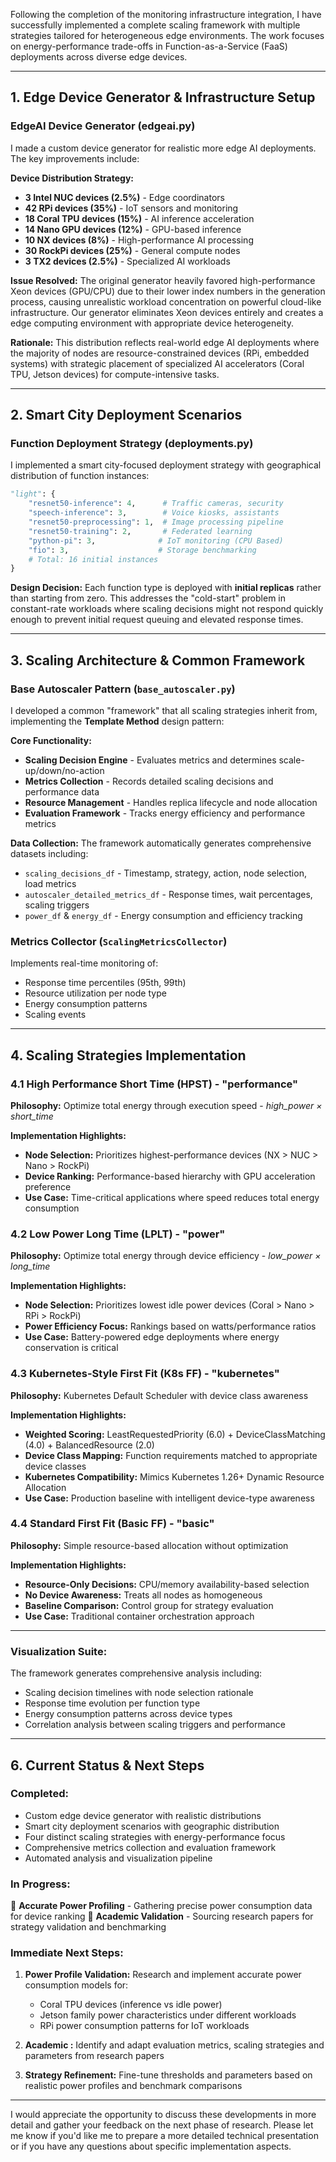 Following the completion of the monitoring infrastructure integration, I have successfully implemented a complete scaling framework with multiple strategies tailored for heterogeneous edge environments. The work focuses on energy-performance trade-offs in Function-as-a-Service (FaaS) deployments across diverse edge devices.

---

## **1. Edge Device Generator & Infrastructure Setup**

### **EdgeAI Device Generator (edgeai.py)**

I made a custom device generator for realistic more edge AI deployments. The key improvements include:

**Device Distribution Strategy:**

- **3 Intel NUC devices (2.5%)** - Edge coordinators
- **42 RPi devices (35%)** - IoT sensors and monitoring
- **18 Coral TPU devices (15%)** - AI inference acceleration
- **14 Nano GPU devices (12%)** - GPU-based inference
- **10 NX devices (8%)** - High-performance AI processing
- **30 RockPi devices (25%)** - General compute nodes
- **3 TX2 devices (2.5%)** - Specialized AI workloads

**Issue Resolved:** The original generator heavily favored high-performance Xeon devices (GPU/CPU) due to their lower index numbers in the generation process, causing unrealistic workload concentration on powerful cloud-like infrastructure. Our generator eliminates Xeon devices entirely and creates a edge computing environment with appropriate device heterogeneity.

**Rationale:** This distribution reflects real-world edge AI deployments where the majority of nodes are resource-constrained devices (RPi, embedded systems) with strategic placement of specialized AI accelerators (Coral TPU, Jetson devices) for compute-intensive tasks.

---

## **2. Smart City Deployment Scenarios**

### **Function Deployment Strategy (deployments.py)**

I implemented a smart city-focused deployment strategy with geographical distribution of function instances:

```python
"light": {
    "resnet50-inference": 4,      # Traffic cameras, security
    "speech-inference": 3,        # Voice kiosks, assistants
    "resnet50-preprocessing": 1,  # Image processing pipeline
    "resnet50-training": 2,       # Federated learning
    "python-pi": 3,              # IoT monitoring (CPU Based)
    "fio": 3,                    # Storage benchmarking
    # Total: 16 initial instances
}
```

**Design Decision:** Each function type is deployed with **initial replicas** rather than starting from zero. This addresses the "cold-start" problem in constant-rate workloads where scaling decisions might not respond quickly enough to prevent initial request queuing and elevated response times.

---

## **3. Scaling Architecture & Common Framework**

### **Base Autoscaler Pattern (`base_autoscaler.py`)**

I developed a common "framework" that all scaling strategies inherit from, implementing the **Template Method** design pattern:

**Core Functionality:**

- **Scaling Decision Engine** - Evaluates metrics and determines scale-up/down/no-action
- **Metrics Collection** - Records detailed scaling decisions and performance data
- **Resource Management** - Handles replica lifecycle and node allocation
- **Evaluation Framework** - Tracks energy efficiency and performance metrics

**Data Collection:** The framework automatically generates comprehensive datasets including:

- `scaling_decisions_df` - Timestamp, strategy, action, node selection, load metrics
- `autoscaler_detailed_metrics_df` - Response times, wait percentages, scaling triggers
- `power_df` & `energy_df` - Energy consumption and efficiency tracking

### **Metrics Collector (`ScalingMetricsCollector`)**

Implements real-time monitoring of:

- Response time percentiles (95th, 99th)
- Resource utilization per node type
- Energy consumption patterns
- Scaling events

---

## **4. Scaling Strategies Implementation**

### **4.1 High Performance Short Time (HPST) - "performance"**

**Philosophy:** Optimize total energy through execution speed - _high_power × short_time_

**Implementation Highlights:**

- **Node Selection:** Prioritizes highest-performance devices (NX > NUC > Nano > RockPi)
- **Device Ranking:** Performance-based hierarchy with GPU acceleration preference
- **Use Case:** Time-critical applications where speed reduces total energy consumption

### **4.2 Low Power Long Time (LPLT) - "power"**

**Philosophy:** Optimize total energy through device efficiency - _low_power × long_time_

**Implementation Highlights:**

- **Node Selection:** Prioritizes lowest idle power devices (Coral > Nano > RPi > RockPi)
- **Power Efficiency Focus:** Rankings based on watts/performance ratios
- **Use Case:** Battery-powered edge deployments where energy conservation is critical

### **4.3 Kubernetes-Style First Fit (K8s FF) - "kubernetes"**

**Philosophy:** Kubernetes Default Scheduler with device class awareness

**Implementation Highlights:**

- **Weighted Scoring:** LeastRequestedPriority (6.0) + DeviceClassMatching (4.0) + BalancedResource (2.0)
- **Device Class Mapping:** Function requirements matched to appropriate device classes
- **Kubernetes Compatibility:** Mimics Kubernetes 1.26+ Dynamic Resource Allocation
- **Use Case:** Production baseline with intelligent device-type awareness

### **4.4 Standard First Fit (Basic FF) - "basic"**

**Philosophy:** Simple resource-based allocation without optimization

**Implementation Highlights:**

- **Resource-Only Decisions:** CPU/memory availability-based selection
- **No Device Awareness:** Treats all nodes as homogeneous
- **Baseline Comparison:** Control group for strategy evaluation
- **Use Case:** Traditional container orchestration approach

---

<!-- ## **5. Evaluation Framework & Metrics**

### **Primary Evaluation Metrics:**

1. **Energy Efficiency Score** = `total_requests / total_energy_joules`
2. **Performance-Energy Trade-off** = `(1/response_time) / energy_per_second`
3. **QoS Satisfaction Rate** = `requests_meeting_sla / total_requests`

### **Secondary Metrics:**

- Energy per request (J/req), Peak power consumption (W)
- Response time percentiles, Throughput (req/s)
- Node utilization distribution, Scaling event frequency -->

### **Visualization Suite:**

The framework generates comprehensive analysis including:

- Scaling decision timelines with node selection rationale
- Response time evolution per function type
- Energy consumption patterns across device types
- Correlation analysis between scaling triggers and performance

---

## **6. Current Status & Next Steps**

### **Completed:**

- Custom edge device generator with realistic distributions
- Smart city deployment scenarios with geographic distribution
- Four distinct scaling strategies with energy-performance focus
- Comprehensive metrics collection and evaluation framework
- Automated analysis and visualization pipeline

### **In Progress:**

🔄 **Accurate Power Profiling** - Gathering precise power consumption data for device ranking
🔄 **Academic Validation** - Sourcing research papers for strategy validation and benchmarking

### **Immediate Next Steps:**

1. **Power Profile Validation:** Research and implement accurate power consumption models for:

   - Coral TPU devices (inference vs idle power)
   - Jetson family power characteristics under different workloads
   - RPi power consumption patterns for IoT workloads

2. **Academic :** Identify and adapt evaluation metrics, scaling strategies and parameters from research papers
<!--
   - Edge computing scaling papers (AWS Greengrass, Azure IoT Edge)
   - Energy-efficient computing research (NVIDIA Jetson benchmarks)
   - Container orchestration studies (Kubernetes HPA evaluation) -->

3. **Strategy Refinement:** Fine-tune thresholds and parameters based on realistic power profiles and benchmark comparisons

<!--
## **Technical Impact & Contributions**

This work provides a **comprehensive framework for evaluating energy-performance trade-offs** in heterogeneous edge computing environments. The implementation addresses key gaps in existing research:

- **Realistic Device Heterogeneity** - Moves beyond homogeneous cloud assumptions
- **Energy-Aware Scaling** - Considers power consumption in scaling decisions
- **Geographic Distribution** - Models real-world edge deployment patterns
- **Comprehensive Evaluation** - Multi-dimensional metrics for strategy comparison

The framework is designed to be **extensible** for future scaling strategy research and **reproducible** for comparative studies. -->

---

I would appreciate the opportunity to discuss these developments in more detail and gather your feedback on the next phase of research. Please let me know if you'd like me to prepare a more detailed technical presentation or if you have any questions about specific implementation aspects.

<!--
**Attachments:**

- Technical documentation and code samples available upon request
- Sample visualization outputs demonstrating framework capabilities -->
